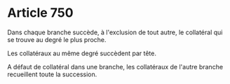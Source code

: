 # Article 750

Dans chaque branche succède, à l'exclusion de tout autre, le collatéral qui se trouve au degré le plus proche.

Les collatéraux au même degré succèdent par tête.

A défaut de collatéral dans une branche, les collatéraux de l'autre branche recueillent toute la succession.
